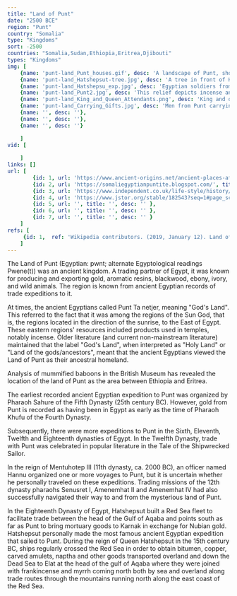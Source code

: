 ```yaml
---
title: "Land of Punt"
date: "2500 BCE"
region: "Punt"
country: "Somalia" 
type: "Kingdoms"
sort: -2500
countries: "Somalia,Sudan,Ethiopia,Eritrea,Djibouti"
types: "Kingdoms"
img: [
    {name: 'punt-land_Punt_houses.gif', desc: 'A landscape of Punt, showing several houses on stilts, two fruiting date palms, three myrrh trees, a bird (Cinnyris metallica), a cow, and unidentified fish and a turtle, in water which in the original was green to show that it is salt or tidal. Sketch from the walls of the mortuary temple of Hatshepsut at Deir el-Bahri, depicting a royal expedition to Punt.'},
    {name: 'punt-land_Hatshepsut-tree.jpg', desc: 'A tree in front of Hatshepsut''s temple, claimed to have been brought from Punt by Hatshepsut''s Expedition, which is depicted on the Temple walls'},
    {name: 'punt-land_Hatshepsu_exp.jpg', desc: 'Egyptian soldiers from Hatshepsut''s expedition to the Land of Punt as depicted from her temple at Deir el-Bahri.'},
    {name: 'punt-land_Punt2.jpg', desc: 'This relief depicts incense and myrrh trees obtained by Hatshepsut''s expedition to Punt'},
    {name: 'punt-land_King_and_Queen_Attendants.png', desc: 'King and queen of Punt and attendants, relief from the mortuary temple of Hatshepsut, Deir el-Bahri, Egypt, 18th Dynasty, ca. 1473–1458 bce. Painted limestone, 1'' 3" high. Egyptian Museum, Cairo.'},
    {name: 'punt-land_Carrying_Gifts.jpg', desc: 'Men from Punt carrying Gifts, Tomb of Rekhmire'},
    {name: '', desc: ''},
    {name: '', desc: ''},
    {name: '', desc: ''}

    ]
vid: [
        
    ]
links: []
url: [
        {id: 1, url: 'https://www.ancient-origins.net/ancient-places-africa/somalia-ancient-lost-kingdom-punt-finally-found-006893', title: 'Somalia: The Ancient Lost Kingdom of Punt is Finally Found?', desc: 'In Hatshepsut’s temple, an expedition shows Punt Land located in present day Somalia. The ancient Somali name for their region was "Bunn", a name referenced in texts related to trade with the pharaohs as "Pwenet" or "Pwene", and the region is known as "Bunni" today. The culture of Punt Land bears several resemblances to that of the ancient Egyptians, such as language, ceremonial dress, and the arts.' },
        {id: 2, url: 'https://somaliegyptianpuntite.blogspot.com/', title: 'Somali Egyptian-Puntite History', desc: 'Historical and Anthropological Relationships Between the Ancient Egyptians and The Somalis of the Land of Punt, in the Horn of Africa.' },
        {id: 3, url: 'https://www.independent.co.uk/life-style/history/baboon-mummy-analysis-reveals-eritrea-and-ethiopia-as-location-of-land-of-punt-1954547.html', title: 'Baboon Mummy Analysis Reveals Eritrea And Ethiopia as Location of Land of Punt', desc: 'The team studied two baboon mummies in the British Museum. By analysing hairs from these baboons using oxygen isotope analysis, they were able to work out where they originated. ' },
        {id: 4, url: 'https://www.jstor.org/stable/182543?seq=1#page_scan_tab_contents', title: 'Punt and Aksum: Egypt and the Horn of Africa', desc: 'This article offers a general review of the changing relationships between the areas of present-day Egypt and the Sudan with those of Ethiopia and Eritrea, from the third millennium B.C. until the seventh century A.D. Despite the limitations of sometimes conflicting scholarly interpretation of the available evidence, historical texts and documents, together with archaeological evidence, reveal a surprising continuity throughout this long period of fluctuating centralized powers. ' },
        {id: 5, url: '', title: '', desc: '' },
        {id: 6, url: '', title: '', desc: '' },
        {id: 7, url: '', title: '', desc: '' }
    ]
refs: [
     {id: 1,  ref: 'Wikipedia contributors. (2019, January 12). Land of Punt. In Wikipedia, The Free Encyclopedia. Retrieved 19:36, February 3, 2019, from ', url: 'https://en.wikipedia.org/w/index.php?title=Land_of_Punt&oldid=878043007'}
    ]
---
```

The Land of Punt (Egyptian: pwnt; alternate Egyptological readings Pwene(t)) was an ancient kingdom. A trading partner of Egypt, it was known for producing and exporting gold, aromatic resins, blackwood, ebony, ivory, and wild animals. The region is known from ancient Egyptian records of trade expeditions to it.

At times, the ancient Egyptians called Punt Ta netjer, meaning "God's Land". This referred to the fact that it was among the regions of the Sun God, that is, the regions located in the direction of the sunrise, to the East of Egypt. These eastern regions' resources included products used in temples, notably incense. Older literature (and current non-mainstream literature) maintained that the label "God's Land", when interpreted as "Holy Land" or "Land of the gods/ancestors", meant that the ancient Egyptians viewed the Land of Punt as their ancestral homeland.

Analysis of mummified baboons in the British Museum has revealed the location of the land of Punt as the area between Ethiopia and Eritrea. 

The earliest recorded ancient Egyptian expedition to Punt was organized by Pharaoh Sahure of the Fifth Dynasty (25th century BC). However, gold from Punt is recorded as having been in Egypt as early as the time of Pharaoh Khufu of the Fourth Dynasty.

Subsequently, there were more expeditions to Punt in the Sixth, Eleventh, Twelfth and Eighteenth dynasties of Egypt. In the Twelfth Dynasty, trade with Punt was celebrated in popular literature in the Tale of the Shipwrecked Sailor.

In the reign of Mentuhotep III (11th dynasty, ca. 2000 BC), an officer named Hannu organized one or more voyages to Punt, but it is uncertain whether he personally traveled on these expeditions. Trading missions of the 12th dynasty pharaohs Senusret I, Amenemhat II and Amenemhat IV had also successfully navigated their way to and from the mysterious land of Punt.

In the Eighteenth Dynasty of Egypt, Hatshepsut built a Red Sea fleet to facilitate trade between the head of the Gulf of Aqaba and points south as far as Punt to bring mortuary goods to Karnak in exchange for Nubian gold. Hatshepsut personally made the most famous ancient Egyptian expedition that sailed to Punt. During the reign of Queen Hatshepsut in the 15th century BC, ships regularly crossed the Red Sea in order to obtain bitumen, copper, carved amulets, naptha and other goods transported overland and down the Dead Sea to Elat at the head of the gulf of Aqaba where they were joined with frankincense and myrrh coming north both by sea and overland along trade routes through the mountains running north along the east coast of the Red Sea.